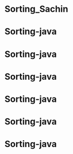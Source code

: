 # Sorting_Sachin
# Sorting-java
# Sorting-java
# Sorting-java
# Sorting-java
# Sorting-java
# Sorting-java
